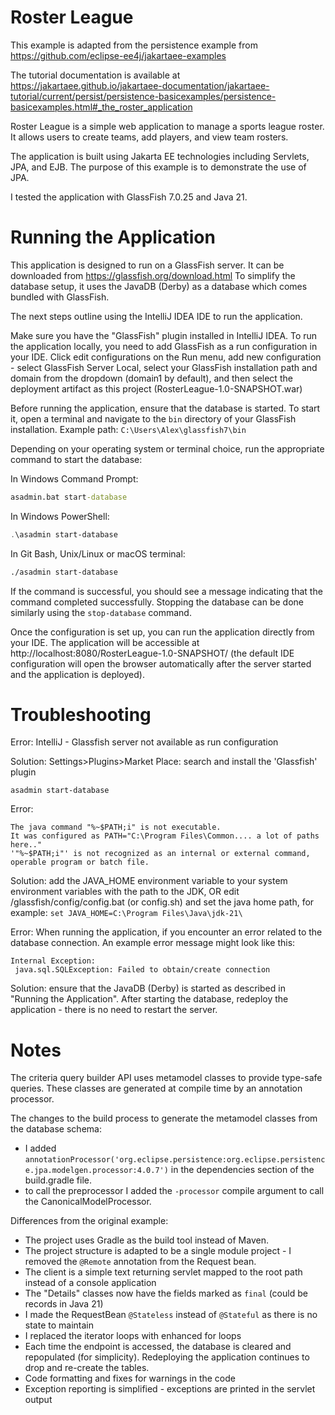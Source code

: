 Roster League
=============
This example is adapted from the persistence example from https://github.com/eclipse-ee4j/jakartaee-examples

The tutorial documentation is available at https://jakartaee.github.io/jakartaee-documentation/jakartaee-tutorial/current/persist/persistence-basicexamples/persistence-basicexamples.html#_the_roster_application

Roster League is a simple web application to manage a sports league roster.
It allows users to create teams, add players, and view team rosters.

The application is built using Jakarta EE technologies including Servlets, JPA, and EJB.
The purpose of this example is to demonstrate the use of JPA.

I tested the application with GlassFish 7.0.25 and Java 21.

# Running the Application

This application is designed to run on a GlassFish server. It can be downloaded from https://glassfish.org/download.html
To simplify the database setup, it uses the JavaDB (Derby) as a database which comes bundled with GlassFish.

The next steps outline using the IntelliJ IDEA IDE to run the application.

Make sure you have the "GlassFish" plugin installed in IntelliJ IDEA.
To run the application locally, you need to add GlassFish as a run configuration in your IDE.
Click edit configurations on the Run menu, add new configuration - select GlassFish Server Local, select your GlassFish 
installation path and domain from the dropdown (domain1 by default), and then select the deployment artifact as this 
project (RosterLeague-1.0-SNAPSHOT.war)

Before running the application, ensure that the database is started. To start it, open a terminal and navigate to 
the `bin` directory of your GlassFish installation. Example path: `C:\Users\Alex\glassfish7\bin`

Depending on your operating system or terminal choice, run the appropriate command to start the database:

In Windows Command Prompt:
```cmd
asadmin.bat start-database
```

In Windows PowerShell:
```powershell
.\asadmin start-database
```

In Git Bash, Unix/Linux or macOS terminal:
```sh
./asadmin start-database
```

If the command is successful, you should see a message indicating that the command completed successfully.
Stopping the database can be done similarly using the `stop-database` command.

Once the configuration is set up, you can run the application directly from your IDE. 
The application will be accessible at http://localhost:8080/RosterLeague-1.0-SNAPSHOT/ 
(the default IDE configuration will open the browser automatically after the server started and the application is deployed).

Troubleshooting
===============

Error: IntelliJ - Glassfish server not available as run configuration

Solution: Settings>Plugins>Market Place: search and install the 'Glassfish' plugin


`asadmin start-database`

Error:
```
The java command "%~$PATH;i" is not executable.
It was configured as PATH="C:\Program Files\Common.... a lot of paths here.."
'"%~$PATH;i"' is not recognized as an internal or external command,
operable program or batch file.
```
Solution: add the JAVA_HOME environment variable to your system environment variables with the path to the JDK, 
OR edit <glassfish>/glassfish/config/config.bat (or config.sh) and set the java home path, for example:
`set JAVA_HOME=C:\Program Files\Java\jdk-21\`


Error: When running the application, if you encounter an error related to the database connection.
An example error message might look like this:
```
Internal Exception: 
 java.sql.SQLException: Failed to obtain/create connection
```
Solution: ensure that the JavaDB (Derby) is started as described in "Running the Application".
After starting the database, redeploy the application - there is no need to restart the server.

Notes
=====
The criteria query builder API uses metamodel classes to provide type-safe queries. 
These classes are generated at compile time by an annotation processor.

The changes to the build process to generate the metamodel classes from the database schema:
- I added
`annotationProcessor('org.eclipse.persistence:org.eclipse.persistence.jpa.modelgen.processor:4.0.7')`
in the dependencies section of the build.gradle file.
- to call the preprocessor I added the `-processor` compile argument to call the CanonicalModelProcessor.

Differences from the original example:
- The project uses Gradle as the build tool instead of Maven.
- The project structure is adapted to be a single module project - I removed the `@Remote` annotation from the Request bean.
- The client is a simple text returning servlet mapped to the root path instead of a console application
- The "Details" classes now have the fields marked as `final` (could be records in Java 21)
- I made the RequestBean `@Stateless` instead of `@Stateful` as there is no state to maintain
- I replaced the iterator loops with enhanced for loops
- Each time the endpoint is accessed, the database is cleared and repopulated (for simplicity). 
Redeploying the application continues to drop and re-create the tables.
- Code formatting and fixes for warnings in the code
- Exception reporting is simplified - exceptions are printed in the servlet output
